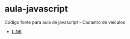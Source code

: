 # aula-javascript

Código fonte para aula de javascript - Cadastro de veículos

 * [LINK](https://williamparlow.github.io/aula-javascript/)
